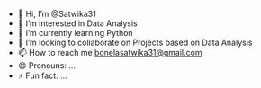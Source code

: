 - 👋 Hi, I’m @Satwika31
- 👀 I’m interested in Data Analysis
- 🌱 I’m currently learning Python
- 💞️ I’m looking to collaborate on Projects based on Data Analysis
- 📫 How to reach me bonelasatwika31@gmail.com
- 😄 Pronouns: ...
- ⚡ Fun fact: ...

<!---
Satwika31/Satwika31 is a ✨ special ✨ repository because its `README.md` (this file) appears on your GitHub profile.
You can click the Preview link to take a look at your changes.
--->
